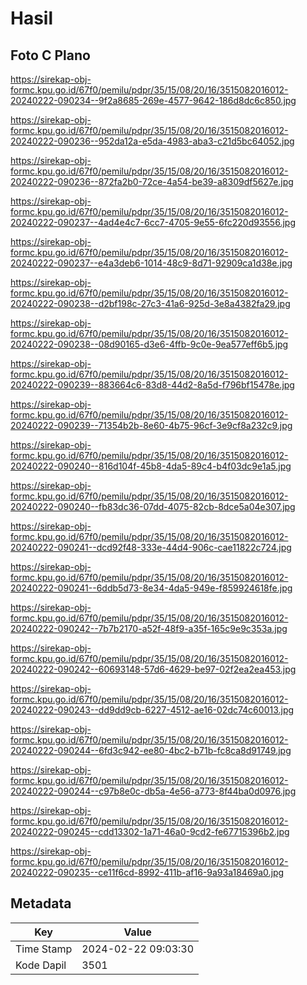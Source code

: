 # Hasil

## Foto C Plano

https://sirekap-obj-formc.kpu.go.id/67f0/pemilu/pdpr/35/15/08/20/16/3515082016012-20240222-090234--9f2a8685-269e-4577-9642-186d8dc6c850.jpg

https://sirekap-obj-formc.kpu.go.id/67f0/pemilu/pdpr/35/15/08/20/16/3515082016012-20240222-090236--952da12a-e5da-4983-aba3-c21d5bc64052.jpg

https://sirekap-obj-formc.kpu.go.id/67f0/pemilu/pdpr/35/15/08/20/16/3515082016012-20240222-090236--872fa2b0-72ce-4a54-be39-a8309df5627e.jpg

https://sirekap-obj-formc.kpu.go.id/67f0/pemilu/pdpr/35/15/08/20/16/3515082016012-20240222-090237--4ad4e4c7-6cc7-4705-9e55-6fc220d93556.jpg

https://sirekap-obj-formc.kpu.go.id/67f0/pemilu/pdpr/35/15/08/20/16/3515082016012-20240222-090237--e4a3deb6-1014-48c9-8d71-92909ca1d38e.jpg

https://sirekap-obj-formc.kpu.go.id/67f0/pemilu/pdpr/35/15/08/20/16/3515082016012-20240222-090238--d2bf198c-27c3-41a6-925d-3e8a4382fa29.jpg

https://sirekap-obj-formc.kpu.go.id/67f0/pemilu/pdpr/35/15/08/20/16/3515082016012-20240222-090238--08d90165-d3e6-4ffb-9c0e-9ea577eff6b5.jpg

https://sirekap-obj-formc.kpu.go.id/67f0/pemilu/pdpr/35/15/08/20/16/3515082016012-20240222-090239--883664c6-83d8-44d2-8a5d-f796bf15478e.jpg

https://sirekap-obj-formc.kpu.go.id/67f0/pemilu/pdpr/35/15/08/20/16/3515082016012-20240222-090239--71354b2b-8e60-4b75-96cf-3e9cf8a232c9.jpg

https://sirekap-obj-formc.kpu.go.id/67f0/pemilu/pdpr/35/15/08/20/16/3515082016012-20240222-090240--816d104f-45b8-4da5-89c4-b4f03dc9e1a5.jpg

https://sirekap-obj-formc.kpu.go.id/67f0/pemilu/pdpr/35/15/08/20/16/3515082016012-20240222-090240--fb83dc36-07dd-4075-82cb-8dce5a04e307.jpg

https://sirekap-obj-formc.kpu.go.id/67f0/pemilu/pdpr/35/15/08/20/16/3515082016012-20240222-090241--dcd92f48-333e-44d4-906c-cae11822c724.jpg

https://sirekap-obj-formc.kpu.go.id/67f0/pemilu/pdpr/35/15/08/20/16/3515082016012-20240222-090241--6ddb5d73-8e34-4da5-949e-f859924618fe.jpg

https://sirekap-obj-formc.kpu.go.id/67f0/pemilu/pdpr/35/15/08/20/16/3515082016012-20240222-090242--7b7b2170-a52f-48f9-a35f-165c9e9c353a.jpg

https://sirekap-obj-formc.kpu.go.id/67f0/pemilu/pdpr/35/15/08/20/16/3515082016012-20240222-090242--60693148-57d6-4629-be97-02f2ea2ea453.jpg

https://sirekap-obj-formc.kpu.go.id/67f0/pemilu/pdpr/35/15/08/20/16/3515082016012-20240222-090243--dd9dd9cb-6227-4512-ae16-02dc74c60013.jpg

https://sirekap-obj-formc.kpu.go.id/67f0/pemilu/pdpr/35/15/08/20/16/3515082016012-20240222-090244--6fd3c942-ee80-4bc2-b71b-fc8ca8d91749.jpg

https://sirekap-obj-formc.kpu.go.id/67f0/pemilu/pdpr/35/15/08/20/16/3515082016012-20240222-090244--c97b8e0c-db5a-4e56-a773-8f44ba0d0976.jpg

https://sirekap-obj-formc.kpu.go.id/67f0/pemilu/pdpr/35/15/08/20/16/3515082016012-20240222-090245--cdd13302-1a71-46a0-9cd2-fe67715396b2.jpg

https://sirekap-obj-formc.kpu.go.id/67f0/pemilu/pdpr/35/15/08/20/16/3515082016012-20240222-090235--ce11f6cd-8992-411b-af16-9a93a18469a0.jpg


## Metadata

| Key        | Value               |
| ---------- | ------------------- |
| Time Stamp | 2024-02-22 09:03:30 |
| Kode Dapil | 3501                |



